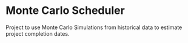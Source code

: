 Monte Carlo Scheduler
=====================

Project to use Monte Carlo Simulations from historical data to estimate project completion dates.